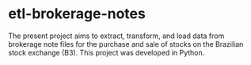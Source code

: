 # etl-brokerage-notes
The present project aims to extract, transform, and load data from brokerage note files for the purchase and sale of stocks on the Brazilian stock exchange (B3). This project was developed in Python.
